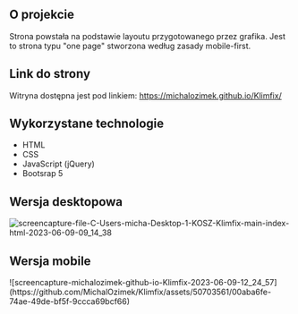## O projekcie
Strona powstała na podstawie layoutu przygotowanego przez grafika. Jest to strona typu "one page" stworzona według zasady mobile-first.

## Link do strony
Witryna dostępna jest pod linkiem: https://michalozimek.github.io/Klimfix/  

## Wykorzystane technologie
- HTML
- CSS
- JavaScript (jQuery)
- Bootsrap 5

## Wersja desktopowa
![screencapture-file-C-Users-micha-Desktop-1-KOSZ-Klimfix-main-index-html-2023-06-09-09_14_38](https://github.com/MichalOzimek/Klimfix/assets/50703561/8866dfbd-a18f-4b18-9b6e-9f96dc539e89)

## Wersja mobile
<p style="align: center;">
![screencapture-michalozimek-github-io-Klimfix-2023-06-09-12_24_57](https://github.com/MichalOzimek/Klimfix/assets/50703561/00aba6fe-74ae-49de-bf5f-9ccca69bcf66)
</p>




